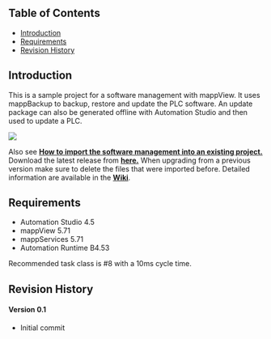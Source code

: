 ## Table of Contents

-   [Introduction](#Introduction)
-   [Requirements](#Requirements)
-   [Revision History](#Revision-History)

<a name="Introduction"></a>

## Introduction

This is a sample project for a software management with mappView. It uses mappBackup to backup, restore and update the PLC software. An update package can also be generated offline with Automation Studio and then used to update a PLC.

![](Logical/mappView/Resources/Media/screenshot_main.png)

Also see [**How to import the software management into an existing project.**](/Logical/mappBackup/HowToImport.pdf) Download the latest release from [**here.**](../../releases) When upgrading from a previous version make sure to delete the files that were imported before. Detailed information are available in the [**Wiki**](https://github.com/br-automation-community/mappView-Backup/wiki).

<a name="Requirements"></a>

## Requirements

-   Automation Studio 4.5
-   mappView 5.71
-   mappServices 5.71
-   Automation Runtime B4.53

Recommended task class is #8 with a 10ms cycle time.

<a name="Revision-History"></a>

## Revision History

#### Version 0.1

-   Initial commit


